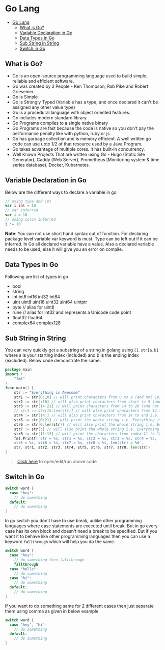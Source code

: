 # Go Lang

- [Go Lang](#go-lang)
  - [What is Go?](#what-is-go)
  - [Variable Declaration in Go](#variable-declaration-in-go)
  - [Data Types in Go](#data-types-in-go)
  - [Sub String in String](#sub-string-in-string)
  - [Switch in Go](#switch-in-go)

## What is Go?

- Go is an open-source programming language used to build simple, reliable and efficient software.
- Go was created by 3 People - Ken Thompson, Rob Pike and Robert Griesemer.
- Go is Simple
- Go is Strongly Typed (Variable has a type, and once declared it can't be assigned any other value type)
- Go is a procedural language with object oriented features.
- Go includes modern standard library
- Go Programs compiles to a single native binary
- Go Programs are fast because the code is native so you don't pay the performance penalty like with python, ruby or js.
- Go has garbage collection and is memory efficient. A well written go code can use upto 1/2 of that resource used by a Java Program.
- Go takes advantage of multiple cores. It has built-in concurrency.
- Well Known Projects That are written using Go - Hugo (Static Site Generator), Caddy (Web Server), Prometheus (Monitoring system & time series database), Docker, Kubernetes.

## Variable Declaration in Go

Below are the different ways to declare a variable in go

```go
// using type and int
var i int = 10
// var inferred
var i = 10
// using colon inferred
i := 10
```

**Note**: You can not use short hand syntax out of function. For declaring package level variable var keyword is must. Type can be left out if it can be inferred. In Go all declared variable have a value. Also a declared variable needs to be used, else it will give you an error on compile.

## Data Types in Go

Following are list of types in go

- bool
- string
- int int8 int16 int32 int64
- uint uint8 uint16 uint32 uint64 uintptr
- byte // alias for uint8
- rune // alias for int32 and represents a Unicode code point
- float32 float64
- complex64 complex128

## Sub String in String

You can very quickly get a substring of a string in golang using `[]`. `str[a,b]` where a is your starting index (included) and b is the ending index (excluded). Below code demonstrate the same.

```go
package main
import (
	"fmt"
)
func main() {
	str := "Everything is Awesome"
	str1 := str[0:10] // will print characters from 0 to 9 (and not 10) i.e. Everything
	str2 := str[:10] // will also print characters from start to 9 (and not 10) i.e. Everything
	str3 := str[14:21] // will print characters from 14 to 20 (and not 21) i.e. Awesome
	// str3 := str[14:len(str)] // will also print characters from 14 to end i.e. Awesome
	str4 := str[14:] // will also print characters from 14 to end i.e. Awesome
	str5 := str[0:21] // will print the whole string i.e. Everything is Awesome
	str6 := str[0:len(str)] // will also print the whole string i.e. Everything is Awesome
	str7 := str[:] // will also print the whole string i.e. Everything is Awesome
	str8 := str[11:13] // will print the characters from index 11 to 12 (not 13) i.e. is
	fmt.Printf(`str = %s, str1 = %s, str2 = %s, str3 = %s, str4 = %s,
	str5 = %s, str6 = %s, str7 = %s, str8 = %s, len(str) = %d`,
	str, str1, str2, str3, str4, str5, str6, str7, str8, len(str))
}
```

> [Click here](https://play.golang.org/p/bOcEQwgSnAM) to open/edit/run above code

## Switch in Go

```go
switch word {
  case "hey":
    // do something
  default:
    // do something
}
```

In go switch you don't have to use break, unlike other programming languages where case statements are executed until break. But in go every case has its own block and doesn't need a break to be specified. But if you want it to behave like other programming languages then you can use a keyword `fallthrough` which will help you do the same.

```go
switch word {
  case "hey":
    // do something then fallthrough
    fallthrough
  case "hello":
    // do something
  case "hi":
    // do something
  default:
    // do something
}
```

If you want to do something same for 2 different cases then just separate them using comma as given in below example

```go
switch word {
  case "hey", "hi":
    // do something
  default:
    // do something
}
```
